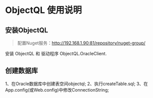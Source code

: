 ﻿# ObjectQL 使用说明

## 安装ObjectQL

> 配置Nuget服务：http://192.168.1.90:81/repository/nuget-group/

安装 ObjectQL 和 驱动程序 ObjectQL.OracleClient.

## 创建数据库

1、在Oracle数据库中创建表空间objectql;
2、执行createTable.sql;
3、在App.config(或Web.config)中修改ConnectionString;